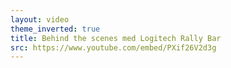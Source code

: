 ```yaml
---
layout: video
theme_inverted: true
title: Behind the scenes med Logitech Rally Bar
src: https://www.youtube.com/embed/PXif26V2d3g
---
```

